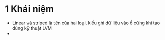 # 1 Khái niệm 
- Linear và striped là tên của hai loại, kiểu ghi dữ liệu vào ổ cứng khi tao dùng kỹ thuật LVM
- 
